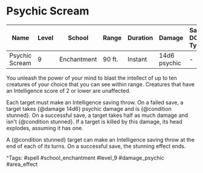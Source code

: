 # Psychic Scream

| Name | Level | School | Range | Duration | Damage | Save DC & Type |
|------|-------|--------|-------|----------|--------|----------------|
| Psychic Scream | 9 | Enchantment | 90 ft. | Instant | 14d6 psychic | - |

You unleash the power of your mind to blast the intellect of up to ten creatures of your choice that you can see within range. Creatures that have an Intelligence score of 2 or lower are unaffected.

Each target must make an Intelligence saving throw. On a failed save, a target takes {@damage 14d6} psychic damage and is {@condition stunned}. On a successful save, a target takes half as much damage and isn't {@condition stunned}. If a target is killed by this damage, its head explodes, assuming it has one.

A {@condition stunned} target can make an Intelligence saving throw at the end of each of its turns. On a successful save, the stunning effect ends.

^Tags: #spell #school_enchantment #level_9 #damage_psychic #area_effect